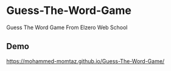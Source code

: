 # Guess-The-Word-Game
Guess The Word Game From Elzero Web School

## Demo
https://mohammed-momtaz.github.io/Guess-The-Word-Game/
